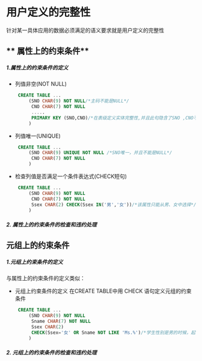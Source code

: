 # 用户定义的完整性

针对某一具体应用的数据必须满足的语义要求就是用户定义的完整性

## ** 属性上的约束条件**

##### **1.属性上的约束条件的定义**

- 列值非空(NOT NULL)

  ```sql
   CREATE TABLE ...
       (SNO CHAR(9) NOT NULL/*主码不能是NULL*/
        CNO CHAR(7) NOT NULL
        .....
        PRIMARY KEY (SNO,CNO)/*在表级定义实体完整性,并且此句隐含了SNO ,CNO不能取空值，此                           时上面的SNO和CNO的NOT NULL可以不写*/
       )
  ```

- 列值唯一(UNIQUE)

  ```sql
   CREATE TABLE ...
       (SNO CHAR(9) UNIQUE NOT NULL /*SNO唯一，并且不能是NULL*/
        CNO CHAR(7) NOT NULL
       )
  ```

- 检查列值是否满足一个条件表达式(CHECK短句)

  ```sql
   CREATE TABLE ...
       (SNO CHAR(9) NOT NULL
        CNO CHAR(7) NOT NULL
        Ssex CHAR(2) CHECK(Ssex IN('男','女'))/*该属性只能从男、女中选择*/
       )
  ```

##### **2. 属性上的约束条件的检查和违约处理**

## **元组上的约束条件**

##### **1.元组上约束条件的定义**

与属性上的约束条件的定义类似： 

- 元组上约束条件的定义 在CREATE TABLE中用 CHECK 语句定义元组的约束条件

  ```sql
   CREATE TABLE ...
       (SNO CHAR(9) NOT NULL
        Sname CHAR(7) NOT NULL
        Ssex CHAR(2)
        CHECK(Ssex='女' OR Sname NOT LIKE 'Ms.%')/*学生性别是男的时候，起名字不能用Ms开                                              头*/
       )
  ```



##### **2. 元组上的约束条件的检查和违约处理**
